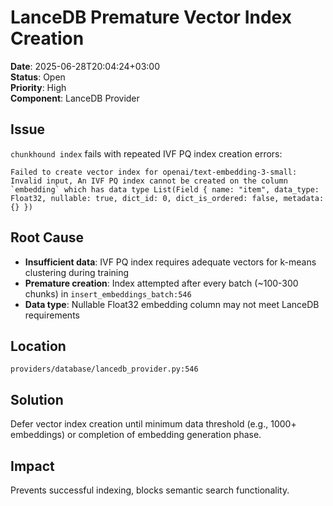 # LanceDB Premature Vector Index Creation

**Date**: 2025-06-28T20:04:24+03:00  
**Status**: Open  
**Priority**: High  
**Component**: LanceDB Provider  

## Issue
`chunkhound index` fails with repeated IVF PQ index creation errors:
```
Failed to create vector index for openai/text-embedding-3-small: Invalid input, An IVF PQ index cannot be created on the column `embedding` which has data type List(Field { name: "item", data_type: Float32, nullable: true, dict_id: 0, dict_is_ordered: false, metadata: {} })
```

## Root Cause
- **Insufficient data**: IVF PQ index requires adequate vectors for k-means clustering during training
- **Premature creation**: Index attempted after every batch (~100-300 chunks) in `insert_embeddings_batch:546`
- **Data type**: Nullable Float32 embedding column may not meet LanceDB requirements

## Location
`providers/database/lancedb_provider.py:546`

## Solution
Defer vector index creation until minimum data threshold (e.g., 1000+ embeddings) or completion of embedding generation phase.

## Impact
Prevents successful indexing, blocks semantic search functionality.